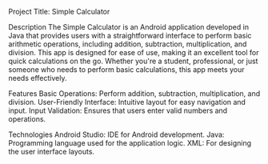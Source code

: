 Project Title: Simple Calculator

Description
The Simple Calculator is an Android application developed in Java that provides users with a straightforward interface to perform basic arithmetic operations, including addition, subtraction, multiplication, and division. This app is designed for ease of use, making it an excellent tool for quick calculations on the go. Whether you're a student, professional, or just someone who needs to perform basic calculations, this app meets your needs effectively.

Features
Basic Operations: Perform addition, subtraction, multiplication, and division.
User-Friendly Interface: Intuitive layout for easy navigation and input.
Input Validation: Ensures that users enter valid numbers and operations.

Technologies
Android Studio: IDE for Android development.
Java: Programming language used for the application logic.
XML: For designing the user interface layouts.

